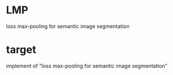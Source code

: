# LMP
loss max-pooling for  semantic image segmentation
# target
implement of "loss max-pooling for  semantic image segmentation"
